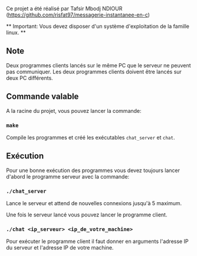 Ce projet a été réalisé par Tafsir Mbodj NDIOUR (https://github.com/risfat97/messagerie-instantanee-en-c)

** Important: Vous devez disposer d'un système d'exploitation de la famille linux. **

## Note

Deux programmes clients lancés sur le même PC que le serveur ne peuvent pas communiquer.
Les deux programmes clients doivent être lancés sur deux PC différents.

## Commande valable 

A la racine du projet, vous pouvez lancer la commande:

### `make`

Compile les programmes et créé les exécutables `chat_server` et `chat`.

## Exécution 

Pour une bonne exécution des programmes vous devez toujours lancer d'abord le programme serveur avec la commande:

### `./chat_server`

Lance le serveur et attend de nouvelles connexions jusqu'à 5 maximum.

Une fois le serveur lancé vous pouvez lancer le programme client.

### `./chat <ip_serveur> <ip_de_votre_machine>`

Pour exécuter le programme client il faut donner en arguments l'adresse IP du serveur et l'adresse IP de votre machine.

